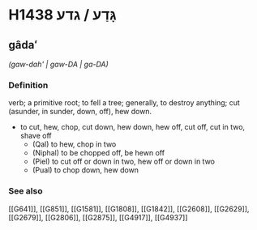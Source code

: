 # H1438 גָּדַע / גדע

## gâdaʻ

_(gaw-dah' | ɡaw-DA | ɡa-DA)_

### Definition

verb; a primitive root; to fell a tree; generally, to destroy anything; cut (asunder, in sunder, down, off), hew down.

- to cut, hew, chop, cut down, hew down, hew off, cut off, cut in two, shave off
    - (Qal) to hew, chop in two
    - (Niphal) to be chopped off, be hewn off
    - (Piel) to cut off or down in two, hew off or down in two
    - (Pual) to chop down, hew down
### See also

[[G641]], [[G851]], [[G1581]], [[G1808]], [[G1842]], [[G2608]], [[G2629]], [[G2679]], [[G2806]], [[G2875]], [[G4917]], [[G4937]]

